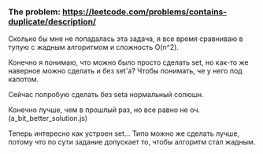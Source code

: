 ### The problem: https://leetcode.com/problems/contains-duplicate/description/

Сколько бы мне не попадалась эта задача, я все время сравниваю в тупую с жадным алгоритмом и сложность O(n^2).

Конечно я понимаю, что можно было просто сделать set, но как-то же наверное можно сделать и без set'a? Чтобы понимать, че у него под капотом.

Сейчас попробую сделать без seta нормальный солюшн.

Конечно лучше, чем в прошлый раз, но все равно не оч. (a_bit_better_solution.js)

Теперь интересно как устроен set... Типо можно же сделать лучше, потому что по сути задание допускает то, чтобы алгоритм стал жадным.